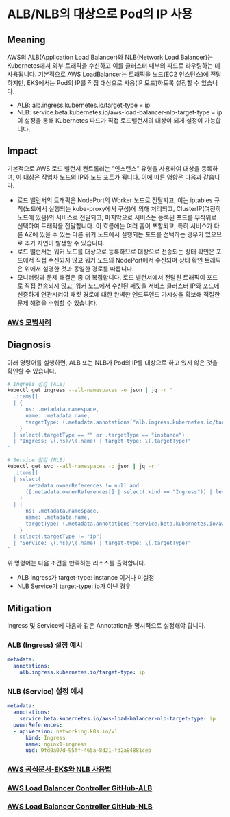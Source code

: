 # **ALB/NLB의 대상으로 Pod의 IP 사용**

## Meaning
AWS의 ALB(Application Load Balancer)와 NLB(Network Load Balancer)는 Kubernetes에서 외부 트래픽을 수신하고 이를 클러스터 내부의 파드로 라우팅하는 데 사용됩니다.
기본적으로 AWS LoadBalancer는 트래픽을 노드(EC2 인스턴스)에 전달하지만, EKS에서는 Pod의 IP를 직접 대상으로 사용(IP 모드)하도록 설정할 수 있습니다.
- ALB: alb.ingress.kubernetes.io/target-type = ip
- NLB: service.beta.kubernetes.io/aws-load-balancer-nlb-target-type = ip
이 설정을 통해 Kubernetes 파드가 직접 로드밸런서의 대상이 되게 설정이 가능합니다.


## Impact
기본적으로 AWS 로드 밸런서 컨트롤러는 "인스턴스" 유형을 사용하여 대상을 등록하며, 이 대상은 작업자 노드의 IP와 노드 포트가 됩니다. 이에 따른 영향은 다음과 같습니다.

- 로드 밸런서의 트래픽은 NodePort의 Worker 노드로 전달되고, 이는 iptables 규칙(노드에서 실행되는 kube-proxy에서 구성)에 의해 처리되고, ClusterIP(여전히 노드에 있음)의 서비스로 전달되고, 마지막으로 서비스는 등록된 포드를 무작위로 선택하여 트래픽을 전달합니다. 이 흐름에는 여러 홉이 포함되고, 특히 서비스가 다른 AZ에 있을 수 있는 다른 워커 노드에서 실행되는 포드를 선택하는 경우가 있으므로 추가 지연이 발생할 수 있습니다.
- 로드 밸런서는 워커 노드를 대상으로 등록하므로 대상으로 전송되는 상태 확인은 포드에서 직접 수신되지 않고 워커 노드의 NodePort에서 수신되며 상태 확인 트래픽은 위에서 설명한 것과 동일한 경로를 따릅니다.
- 모니터링과 문제 해결은 좀 더 복잡합니다. 로드 밸런서에서 전달된 트래픽이 포드로 직접 전송되지 않고, 워커 노드에서 수신된 패킷을 서비스 클러스터 IP와 포드에 신중하게 연관시켜야 패킷 경로에 대한 완벽한 엔드투엔드 가시성을 확보해 적절한 문제 해결을 수행할 수 있습니다.

### [AWS 모범사례](https://docs.aws.amazon.com/eks/latest/best-practices/load-balancing.html)

## Diagnosis
아래 명령어를 실행하면, ALB 또는 NLB가 Pod의 IP를 대상으로 하고 있지 않은 것을 확인할 수 있습니다.

```bash
# Ingress 점검 (ALB)
kubectl get ingress --all-namespaces -o json | jq -r '
  .items[]
  | {
      ns: .metadata.namespace,
      name: .metadata.name,
      targetType: (.metadata.annotations["alb.ingress.kubernetes.io/target-type"] // "")
    }
  | select(.targetType == "" or .targetType == "instance")
  | "Ingress: \(.ns)/\(.name) | target-type: \(.targetType)"
' 

# Service 점검 (NLB)
kubectl get svc --all-namespaces -o json | jq -r '
  .items[]
  | select(
      .metadata.ownerReferences != null and
      ([.metadata.ownerReferences[] | select(.kind == "Ingress")] | length > 0)
    )
  | {
      ns: .metadata.namespace,
      name: .metadata.name,
      targetType: (.metadata.annotations["service.beta.kubernetes.io/aws-load-balancer-nlb-target-type"] // "")
    }
  | select(.targetType != "ip")
  | "Service: \(.ns)/\(.name) | target-type: \(.targetType)"
' 
```
위 명령어는 다음 조건을 만족하는 리소스를 출력합니다.
- ALB Ingress가 target-type: instance 이거나 미설정
- NLB Service가 target-type: ip가 아닌 경우

## Mitigation
Ingress 및 Service에 다음과 같은 Annotation을 명시적으로 설정해야 합니다.

### ALB (Ingress) 설정 예시
```yaml
metadata:
  annotations:
    alb.ingress.kubernetes.io/target-type: ip
```

### NLB (Service) 설정 예시
```yaml
metadata:
  annotations:
    service.beta.kubernetes.io/aws-load-balancer-nlb-target-type: ip
  ownerReferences:
  - apiVersion: networking.k8s.io/v1
      kind: Ingress
      name: nginx1-ingress
      uid: 9fd0a07d-95ff-465a-8d21-fd2a84881ceb
```

### [AWS 공식문서-EKS와 NLB 사용법](https://docs.aws.amazon.com/eks/latest/userguide/network-load-balancing.html)
### [AWS Load Balancer Controller GitHub-ALB](https://kubernetes-sigs.github.io/aws-load-balancer-controller/latest/guide/ingress/annotations/#target-type)
### [AWS Load Balancer Controller GitHub-NLB](https://kubernetes-sigs.github.io/aws-load-balancer-controller/v2.4/guide/service/annotations/)
